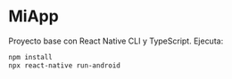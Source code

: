 # MiApp

Proyecto base con React Native CLI y TypeScript. Ejecuta:

```bash
npm install
npx react-native run-android
```
